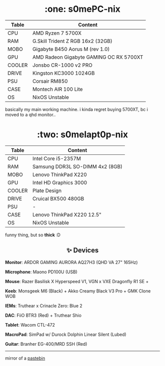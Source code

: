 
<h1 align=center> :one: s0mePC-nix  </h1>

| Table | Content |
| - | - |
| CPU | AMD Ryzen 7 5700X |
| RAM | G.Skill Trident Z RGB 16x2 (32GB) | 
| MOBO | Gigabyte B450 Aorus M (rev 1.0) |
| GPU | AMD Radeon Gigabyte GAMING OC RX 5700XT |
| COOLER | Jonsbo CR-1000 v2 PRO |
| DRIVE | Kingston KC3000 1024GB |
| PSU | Corsair RM850 |
| CASE | Montech AIR 100 Lite |
| OS | NixOS Unstable |

<div class="text">
  <p>
    basically my main working machine. i kinda regret buying 5700XT, bc i moved to a qhd monitor..
  </p>
</div>


<h1 align=center> :two: s0melapt0p-nix  </h1>

| Table | Content |
| - | - |
| CPU | Intel Core i5-2357M  |
| RAM | Samsung DDR3L SO-DIMM 4x2 (8GB) | 
| MOBO | Lenovo ThinkPad X220 |
| GPU | Intel HD Graphics 3000 |
| COOLER | Plate Design |
| DRIVE | Cruical BX500 480GB |
| PSU | - |
| CASE | Lenovo ThinkPad X220 12.5" |
| OS | NixOS Unstable |

<div class="text">
  <p>
    funny thing, but so <b>thick</b> :D
  </p>
</div>

<h2 align=center> ✨ Devices  </h2>

**Monitor**: ARDOR GAMING AURORA AQ27H3 (QHD VA 27" 165Hz) 

**Microphone**: Maono PD100U (USB)

**Mouse**: Razer Basilisk X Hyperspeed V1, VGN x VXE Dragonfly R1 SE +

**Keeb**:  Monsgeek M6 (Black) + Akko Creamy Black V3 Pro + GMK Clone WOB 

**IEMs**: Truthear x Crinacle Zero: Blue 2

**DAC**: FiiO BTR3 (Red) + Truthear Shio 

**Tablet**: Wacom CTL-472

**MacroPad**: SimPad w/ Durock Dolphin Linear Silent (Lubed)

**Guitar**: Branher EG-400/MRD SSH (Red)

<hr/>


mirror of a [pastebin](https://pastebin.com/raw/kRSBxh3W)
